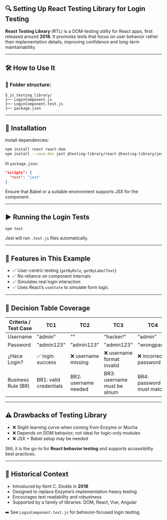 ## 🔍 Setting Up React Testing Library for Login Testing

**React Testing Library** (RTL) is a DOM-testing utility for React apps, first released around **2018**. It promotes tests that focus on user behavior rather than implementation details, improving confidence and long-term maintainability.

---

## 🛠 How to Use It

### 📁 Folder structure:

```
5_js_testing_library/
├── LoginComponent.js
├── LoginComponent.test.js
├── package.json
```

---

## 🔧 Installation

Install dependencies:

```bash
npm install react react-dom
npm install --save-dev jest @testing-library/react @testing-library/jest-dom
```

In `package.json`:

```json
"scripts": {
  "test": "jest"
}
```

Ensure that Babel or a suitable environment supports JSX for the component.

---

## ▶️ Running the Login Tests

```bash
npm test
```

Jest will run `.test.js` files automatically.

---

## 📑 Features in This Example

- ✅ User-centric testing (`getByRole`, `getByLabelText`)
- ✅ No reliance on component internals
- ✅ Simulates real login interaction
- ✅ Uses React’s `useState` to simulate form logic

---

## 🧪 Decision Table Coverage

| Criteria / Test Case | TC1                    | TC2                  | TC3                         | TC4                      |
| -------------------- | ---------------------- | -------------------- | --------------------------- | ------------------------ |
| Username             | "admin"                | ""                   | "hacker!"                   | "admin"                  |
| Password             | "admin123"             | "admin123"           | "admin123"                  | "wrongpass"              |
| ¿Hace Login?         | ✅ login success       | ❌ username missing  | ❌ username format invalid  | ❌ incorrect password    |
| Business Rule (BR)   | BR1: valid credentials | BR2: username needed | BR3: username must be alnum | BR4: password must match |

---

## ⚠️ Drawbacks of Testing Library

- ❌ Slight learning curve when coming from Enzyme or Mocha
- ❌ Depends on DOM behavior; not ideal for logic-only modules
- ❌ JSX + Babel setup may be needed

Still, it is the go-to for **React behavior testing** and supports accessibility best practices.

---

## 🧠 Historical Context

- Introduced by Kent C. Dodds in **2018**
- Designed to replace Enzyme’s implementation-heavy testing
- Encourages test readability and robustness
- Supported by a family of libraries: DOM, React, Vue, Angular

➡️ See `LoginComponent.test.js` for behavior-focused login testing.
